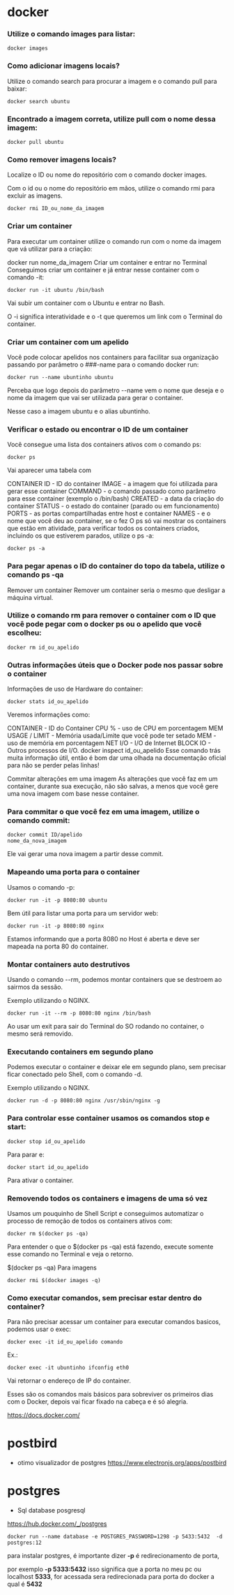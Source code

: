 # docker

### Utilize o comando images para listar:

```
docker images
```

### Como adicionar imagens locais?

Utilize o comando search para procurar a imagem e o comando pull para baixar:

```
docker search ubuntu
```

### Encontrado a imagem correta, utilize pull com o nome dessa imagem:

```
docker pull ubuntu
```

### Como remover imagens locais?

Localize o ID ou nome do repositório com o comando docker images.

Com o id ou o nome do repositório em mãos, utilize o comando rmi para excluir as imagens.

```
docker rmi ID_ou_nome_da_imagem
```

### Criar um container

Para executar um container utilize o comando run com o nome da imagem que vá utilizar para a criação:

docker run nome_da_imagem
Criar um container e entrar no Terminal
Conseguimos criar um container e já entrar nesse container com o comando -it:

```
docker run -it ubuntu /bin/bash
```

Vai subir um container com o Ubuntu e entrar no Bash.

O -i significa interatividade e o -t que queremos um link com o Terminal do container.

### Criar um container com um apelido

Você pode colocar apelidos nos containers para facilitar sua organização passando por parâmetro o ###-name para o comando docker run:

```
docker run --name ubuntinho ubuntu
```

Perceba que logo depois do parâmetro --name vem o nome que deseja e o nome da imagem que vai ser utilizada para gerar o container.

Nesse caso a imagem ubuntu e o alias ubuntinho.

### Verificar o estado ou encontrar o ID de um container

Você consegue uma lista dos containers ativos com o comando ps:

```
docker ps
```

Vai aparecer uma tabela com

CONTAINER ID - ID do container
IMAGE - a imagem que foi utilizada para gerar esse container
COMMAND - o comando passado como parâmetro para esse container (exemplo o /bin/bash)
CREATED - a data da criação do container
STATUS - o estado do container (parado ou em funcionamento)
PORTS - as portas compartilhadas entre host e container
NAMES - e o nome que você deu ao container, se o fez
O ps só vai mostrar os containers que estão em atividade, para verificar todos os containers criados, incluindo os que estiverem parados, utilize o ps -a:

```
docker ps -a
```

### Para pegar apenas o ID do container do topo da tabela, utilize o comando ps -qa

Remover um container
Remover um container seria o mesmo que desligar a máquina virtual.

### Utilize o comando rm para remover o container com o ID que você pode pegar com o docker ps ou o apelido que você escolheu:

```
docker rm id_ou_apelido
```

### Outras informações úteis que o Docker pode nos passar sobre o container

Informações de uso de Hardware do container:

```
docker stats id_ou_apelido
```

Veremos informações como:

CONTAINER - ID do Container
CPU % - uso de CPU em porcentagem
MEM USAGE / LIMIT - Memória usada/Limite que você pode ter setado
MEM - uso de memória em porcentagem
NET I/O - I/O de Internet
BLOCK IO - Outros processos de I/O.
docker inspect id_ou_apelido
Esse comando trás muita informação útil, então é bom dar uma olhada na documentação oficial para não se perder pelas linhas!

Commitar alterações em uma imagem
As alterações que você faz em um container, durante sua execução, não são salvas, a menos que você gere uma nova imagem com base nesse container.

### Para commitar o que você fez em uma imagem, utilize o comando commit:

```
docker commit ID/apelido
nome_da_nova_imagem
```

Ele vai gerar uma nova imagem a partir desse commit.

### Mapeando uma porta para o container

Usamos o comando -p:

```
docker run -it -p 8080:80 ubuntu
```

Bem útil para listar uma porta para um servidor web:

```
docker run -it -p 8080:80 nginx
```

Estamos informando que a porta 8080 no Host é aberta e deve ser mapeada na porta 80 do container.

### Montar containers auto destrutivos

Usando o comando --rm, podemos montar containers que se destroem ao sairmos da sessão.

Exemplo utilizando o NGINX.

```
docker run -it --rm -p 8080:80 nginx /bin/bash
```

Ao usar um exit para sair do Terminal do SO rodando no container, o mesmo será removido.

### Executando containers em segundo plano

Podemos executar o container e deixar ele em segundo plano, sem precisar ficar conectado pelo Shell, com o comando -d.

Exemplo utilizando o NGINX.

```
docker run -d -p 8080:80 nginx /usr/sbin/nginx -g
```

### Para controlar esse container usamos os comandos stop e start:

```
docker stop id_ou_apelido
```

Para parar e:

```
docker start id_ou_apelido
```

Para ativar o container.

### Removendo todos os containers e imagens de uma só vez

Usamos um pouquinho de Shell Script e conseguimos automatizar o processo de remoção de todos os containers ativos com:

```
docker rm $(docker ps -qa)
```

Para entender o que o \$(docker ps -qa) está fazendo, execute somente esse comando no Terminal e veja o retorno.

\$(docker ps -qa)
Para imagens

```
docker rmi $(docker images -q)
```

### Como executar comandos, sem precisar estar dentro do container?

Para não precisar acessar um container para executar comandos basicos, podemos usar o exec:

```
docker exec -it id_ou_apelido comando
```

Ex.:

```
docker exec -it ubuntinho ifconfig eth0
```

Vai retornar o endereço de IP do container.

Esses são os comandos mais básicos para sobreviver os primeiros dias com o Docker, depois vai ficar fixado na cabeça e é só alegria.

https://docs.docker.com/

# postbird

- otimo visualizador de postgres
  https://www.electronjs.org/apps/postbird

# postgres

- Sql database posgresql

https://hub.docker.com/_/postgres

```
docker run --name database -e POSTGRES_PASSWORD=1298 -p 5433:5432  -d postgres:12
```

para instalar postgres, é importante dizer **-p** é redirecionamento de porta,

por exemplo **-p 5333:5432** isso significa que a porta no meu pc ou localhost **5333**, for acessada sera redirecionada para porta do docker a qual é **5432**
